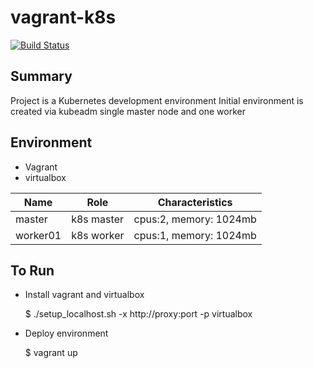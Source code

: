 # vagrant-k8s

[![Build Status](https://travis-ci.com/dlux/vagrant-k8s.svg?branch=master)](https://travis-ci.com/dlux/vagrant-k8s)

## Summary

Project is a Kubernetes development environment
Initial environment is created via kubeadm single master node and one worker

## Environment

- Vagrant
- virtualbox


| Name     | Role       |  Characteristics                      |
|----------|------------|---------------------------------------|
| master   | k8s master | cpus:2, memory: 1024mb                |
| worker01 | k8s worker | cpus:1, memory: 1024mb                |


## To Run

- Install vagrant and virtualbox

    $ ./setup_localhost.sh -x http://proxy:port -p virtualbox

- Deploy environment

    $ vagrant up

